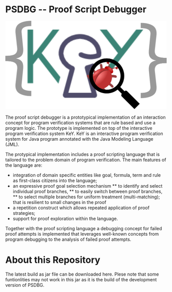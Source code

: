 # PSDBG -- Proof Script Debugger 

![logo](share/logo.png)

The proof script debugger is a prototypical implementation of an interaction 
concept for program verification systems that are rule based and use a program 
logic. The prototype is implemented on top of the interactive program
verification system KeY. 
KeY is an interactive program verification system for Java program annotated with the Java Modeling Language (JML).

The protypical implementation includes a proof scripting language that is 
tailored to the problem domain of program verification. The main features of 
the language are:

* integration of domain specific entities like goal, formula, term and rule as first-class citizens into the language;
* an expressive proof goal selection mechanism
** to identify and select individual proof branches,
** to easily switch between proof branches,
** to select multiple branches for uniform treatment (multi-matching); that is resilient to small changes in the proof
* a repetition construct which allows repeated application of proof strategies;
* support for proof exploration within the language.

Together with the proof scripting language a debugging concept for failed 
proof attempts is implemented that leverages well-known concepts from program 
debugging to the analysis of failed proof attempts.

# About this Repository

The latest build as jar file can be downloaded here. 
Plese note that some funtionlities may not work in this jar as it is the build 
of the development version of PSDBG.
